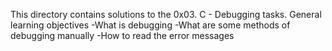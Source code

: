 This directory contains solutions to the 0x03. C - Debugging tasks.
General learning objectives
-What is debugging
-What are some methods of debugging manually
-How to read the error messages
